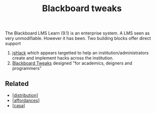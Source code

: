 ﻿---
backlinks:
- title: Distribution
  url: /sense/Distribution/distribution.html
title: Blackboard tweaks
---
The Blackboard LMS Learn (9.1) is an enterprise system. A LMS seen as very unmodifiable. However it has been.  Two building blocks offer direct support

1. [jsHack](https://github.com/AllTheDucks/jshack-v1/wiki) which appears targetted to help an institution/administrators create and implement hacks across the institution.
2. [Blackboard Tweaks](http://tweaks.github.io/Tweaks/) designed "for academics, deigners and programmers"

## Related

- [[distribution]]
- [[affordances]]
- [[casa]]

[//begin]: # "Autogenerated link references for markdown compatibility"
[distribution]: distribution "Distribution"
[affordances]: ../Affordances/affordances "Affordances"
[casa]: ../CASA/casa "Contextually Appropriate Scaffolding Assemblages (CASA)"
[//end]: # "Autogenerated link references"